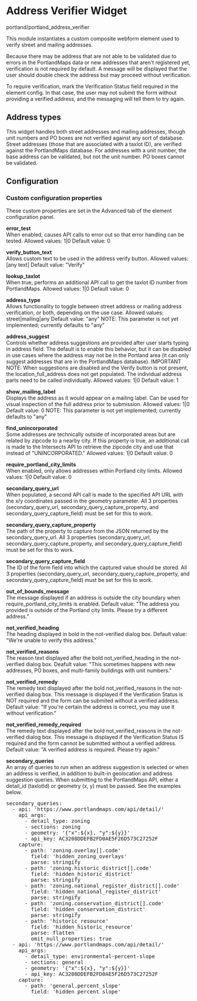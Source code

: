 # Address Verifier Widget

portland/portland_address_verifier

This module instantiates a custom composite webform element used to verify street and mailing addresses.

Because there may be address that are not able to be validated due to errors in the PortlandMaps data or new addresses that aren't registered yet, verification is not required by default. A message will be displayed that the user should double check the address but may proceed without verification.

To require verification, mark the Verification Status field required in the element config. In that case, the user may not submit the form without providing a verified address, and the messaging will tell them to try again.

## Address types

This widget handles both street addresses and mailing addresses, though unit numbers and PO boxes are not verified against any sort of database. Street addresses (those that are associated with a taxlot ID), are verified against the PortlandMaps database. For addresses with a unit number, the base address can be validated, but not the unit number. PO boxes cannot be validated.

## Configuration

### Custom configuration properties

These custom properties are set in the Advanced tab of the element configuration panel.

**error_test**<br>
When enabled, causes API calls to error out so that error handling can be tested.
Allowed values: 1|0
Default value: 0

**verify_button_text**<br>
Allows custom text to be used in the address verify button.
Allowed values: [any text]
Default value: "Verify"

**lookup_taxlot**<br>
When true, performs an additional API call to get the taxlot ID number from PortlandMaps.
Allowed values: 1|0
Default value: 0

**address_type**<br>
Allows functionality to toggle between street address or mailing address verification, or both, depending on the use case.
Allowed values: street|mailing|any
Default value: "any"
NOTE: This parameter is not yet implemented; currently defaults to "any"

**address_suggest**<br>
Controls whether address suggestions are provided after user starts typing in address field. The default is to enable this
behavior, but it can be disabled in use cases where the address may not be in the Portland area (it can only suggest
addresses that are in the PortlandMaps database). IMPORTANT NOTE: When suggestions are disabled and the Verify button is
not present, the location_full_address does not get populated. The individual address parts need to be called individually.
Allowed values: 1|0
Default value: 1

**show_mailing_label**<br>
Displays the address as it would appear on a mailing label. Can be used for visual inspection of the full address prior to submission.
Allowed values: 1|0
Default value: 0
NOTE: This parameter is not yet implemented; currently defaults to "any"

**find_unincorporated**<br>
Some addresses are technically outside of incorporated areas but are related by zipcode to a nearby city. If this property is true, an additional call is made to the Intersects API to retrieve the zipcode city and use that instead of "UNINCORPORATED."
Allowed values: 1|0
Default value: 0

**require_portland_city_limits**<br>
When enabled, only allows addresses within Portland city limits.
Allowed values: 1|0
Default value: 0

**secondary_query_url**<br>
When populated, a second API call is made to the specified API URL with the x/y coordinates passed in the geometry parameter. All 3 properties (secondary_query_url, secondary_query_capture_property, and secondary_query_capture_field) must be set for this to work.

**secondary_query_capture_property**<br>
The path of the property to capture from the JSON returned by the secondary_query_url. All 3 properties (secondary_query_url, secondary_query_capture_property, and secondary_query_capture_field) must be set for this to work.

**secondary_query_capture_field**<br>
The ID of the form field into which the captured value should be stored. All 3 properties (secondary_query_url, secondary_query_capture_property, and secondary_query_capture_field) must be set for this to work.

**out_of_bounds_message**<br>
The message displayed if an address is outside the city boundary when require_portland_city_limits is enabled.
Default value: "The address you provided is outside of the Portland city limits. Please try a different address."

**not_verified_heading**<br>
The heading displayed in bold in the not-verified dialog box.
Default value: "We're unable to verify this address."

**not_verified_reasons**<br>
The reason text displayed after the bold not_verified_heading in the not-verified dialog box.
Deafult value: "This sometimes happens with new addresses, PO boxes, and multi-family buildings with unit numbers."

**not_verified_remedy**<br>
The remedy text displayed after the bold not_verified_reasons in the not-verified dialog box. This message is displayed if the Verification Status is NOT required and the form can be submited without a verified address.
Default value: "If you're certain the address is correct, you may use it without verification."

**not_verified_remedy_required**<br>
The remedy text displayed after the bold not_verified_reasons in the not-verified dialog box. This message is displayed if the Verification Status IS required and the form cannot be submitted without a verified address.
Default value: "A verified address is required. Please try again."

**secondary_queries**<br>
An array of queries to run when an address suggestion is selected or when an address is verified, in addition to built-in geolocation and address suggestion queries. When submitting to the PortlandMaps API, either a detail_id (taxlotId) or geometry (x, y) must be passed. See the examples below. 
<pre>
secondary_queries:
  - api: 'https://www.portlandmaps.com/api/detail/'
    api_args:
      - detail_type: zoning
      - sections: zoning
      - geometry: '{"x":${x}, "y":${y}}'
      - api_key: AC3208DDEFB2FD0AE5F26D573C27252F
    capture:
      - path: 'zoning.overlay[].code'
        field: 'hidden_zoning_overlays'
        parse: stringify
      - path: 'zoning.historic_district[].code'
        field: 'hidden_historic_district'
        parse: stringify
      - path: 'zoning.national_register_district[].code'
        field: 'hidden_national_register_district'
        parse: stringify
      - path: 'zoning.conservation_district[].code'
        field: 'hidden_conservation_district'
        parse: stringify
      - path: 'historic_resource'
        field: 'hidden_historic_resource'
        parse: flatten
        omit_null_properties: true
  - api: 'https://www.portlandmaps.com/api/detail/'
    api_args:
      - detail_type: environmental-percent-slope
      - sections: general
      - geometry: '{"x":${x}, "y":${y}}'
      - api_key: AC3208DDEFB2FD0AE5F26D573C27252F
    capture:
      - path: 'general.percent_slope'
        field: 'hidden_percent_slope'
</pre>
